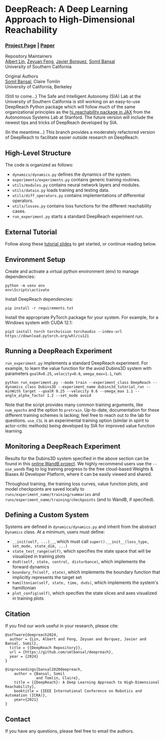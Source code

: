 # DeepReach: A Deep Learning Approach to High-Dimensional Reachability
### [Project Page](http://people.eecs.berkeley.edu/~somil/index.html) | [Paper](https://arxiv.org/pdf/2011.02082.pdf)<br>

Repository Maintainers<br>
[Albert Lin](https://www.linkedin.com/in/albertkuilin/),
[Zeyuan Feng](https://thezeyuanfeng.github.io/),
[Javier Borquez](https://javierborquez.github.io/),
[Somil Bansal](http://people.eecs.berkeley.edu/~somil/index.html)<br>
University of Southern California

Original Authors<br>
[Somil Bansal](http://people.eecs.berkeley.edu/~somil/index.html),
Claire Tomlin<br>
University of California, Berkeley

(Still to come...) The Safe and Intelligent Autonomy (SIA) Lab at the University of Southern California
is still working on an easy-to-use DeepReach Python package which will follow much of the same organizational principles as
the [hj_reachability package in JAX](https://github.com/StanfordASL/hj_reachability) from the Autonomous Systems Lab at Stanford.
The future version will include the newest tips and tricks of DeepReach developed by SIA.

(In the meantime...) This branch provides a moderately refactored version of DeepReach to facilitate easier outside research on DeepReach.

## High-Level Structure
The code is organized as follows:
* `dynamics/dynamics.py` defines the dynamics of the system.
* `experiments/experiments.py` contains generic training routines.
* `utils/modules.py` contains neural network layers and modules.
* `utils/dataio.py` loads training and testing data.
* `utils/diff_operators.py` contains implementations of differential operators.
* `utils/losses.py` contains loss functions for the different reachability cases.
* `run_experiment.py` starts a standard DeepReach experiment run.

## External Tutorial
Follow along these [tutorial slides](https://docs.google.com/presentation/d/19zxhvZAHgVYDCRpCej2svCw21iRvcxQ0/edit?usp=drive_link&ouid=113852163991034806329&rtpof=true&sd=true) to get started, or continue reading below.

## Environment Setup
Create and activate a virtual python environment (env) to manage dependencies:
```
python -m venv env
env\Scripts\activate
```
Install DeepReach dependencies:
```
pip install -r requirements.txt
```
Install the appropriate PyTorch package for your system. For example, for a Windows system with CUDA 12.1:
```
pip3 install torch torchvision torchaudio --index-url https://download.pytorch.org/whl/cu121
```

## Running a DeepReach Experiment
`run_experiment.py` implements a standard DeepReach experiment. For example, to learn the value function for the avoid Dubins3D system with parameters `goalR=0.25`, `velocity=0.6`, `omega_max=1.1`, run:
```
python run_experiment.py --mode train --experiment_class DeepReach --dynamics_class Dubins3D --experiment_name dubins3d_tutorial_run --minWith target --goalR 0.25 --velocity 0.6 --omega_max 1.1 --angle_alpha_factor 1.2 --set_mode avoid
```
Note that the script provides many common training arguments, like `num_epochs` and the option to `pretrain`. Up-to-date, documentation for these different training schemes is lacking; feel free to reach out to the lab for questions. `use_CSL` is an experimental training option (similar in spirit to actor-critic methods) being developed by SIA for improved value function learning. 

## Monitoring a DeepReach Experiment
Results for the Dubins3D system specified in the above section can be found in this [online WandB project](https://wandb.ai/aklin/DeepReachTutorial).
We highly recommend users use the `--use_wandb` flag to log training progress to the free cloud-based Weights & Biases AI Developer Platform, where it can be easily viewed and shared.

Throughout training, the training loss curves, value function plots, and model checkpoints are saved locally to `runs/experiment_name/training/summaries` and `runs/experiment_name/training/checkpoints` (and to WandB, if specified).

## Defining a Custom System
Systems are defined in `dynamics/dynamics.py` and inherit from the abstract `Dynamics` class. At a minimum, users must define:
* `__init(self, ...)__`, which must call `super().__init__(loss_type, set_mode, state_dim, ...)`
* `state_test_range(self)`, which specifies the state space that will be visualized in training plots
* `dsdt(self, state, control, disturbance)`, which implements the forward dynamics
* `boundary_fn(self, state)`,  which implements the boundary function that implicitly represents the target set
* `hamiltonian(self, state, time, dvds)`, which implements the system's hamiltonian
* `plot_config(self)`, which specifies the state slices and axes visualized in training plots

## Citation
If you find our work useful in your research, please cite:
```
@software{deepreach2024,
  author = {Lin, Albert and Feng, Zeyuan and Borquez, Javier and Bansal, Somil},
  title = {{DeepReach Repository}},
  url = {https://github.com/smlbansal/deepreach},
  year = {2024}
}
```

```
@inproceedings{bansal2020deepreach,
    author = {Bansal, Somil
              and Tomlin, Claire},
    title = {{DeepReach}: A Deep Learning Approach to High-Dimensional Reachability},
    booktitle = {IEEE International Conference on Robotics and Automation (ICRA)},
    year={2021}
}
```

## Contact
If you have any questions, please feel free to email the authors.